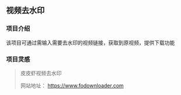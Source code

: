 ## 视频去水印


### 项目介绍

该项目可通过需输入需要去水印的视频链接，获取到原视频，提供下载功能


### 项目灵感

> 皮皮虾视频去水印
>
> 网站地址： https://www.fodownloader.com

